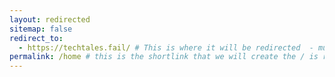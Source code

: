 ```yaml
---
layout: redirected
sitemap: false
redirect_to:
  - https://techtales.fail/ # This is where it will be redirected  - must be a complete url and a space after the -
permalink: /home # this is the shortlink that we will create the / is required - MUST MATCH the name of the file and a space after the :
---
```

